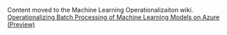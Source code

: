 
Content moved to the Machine Learning Operationalizaiton wiki.
[Operationalizing Batch Processing of Machine Learning Models on Azure (Preview)](https://github.com/Azure/Machine-Learning-Operationalization/wiki/Operationalizing-Batch-Processing-of-Machine-Learning-Models-on-Azure-(Preview))
